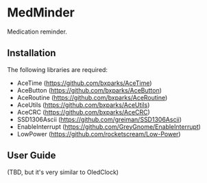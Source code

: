 # MedMinder

Medication reminder.

## Installation

The following libraries are required:

* AceTime (https://github.com/bxparks/AceTime)
* AceButton (https://github.com/bxparks/AceButton)
* AceRoutine (https://github.com/bxparks/AceRoutine)
* AceUtils (https://github.com/bxparks/AceUtils)
* AceCRC (https://github.com/bxparks/AceCRC)
* SSD1306Ascii (https://github.com/greiman/SSD1306Ascii)
* EnableInterrupt (https://github.com/GreyGnome/EnableInterrupt)
* LowPower (https://github.com/rocketscream/Low-Power)

## User Guide

(TBD, but it's very similar to OledClock)
